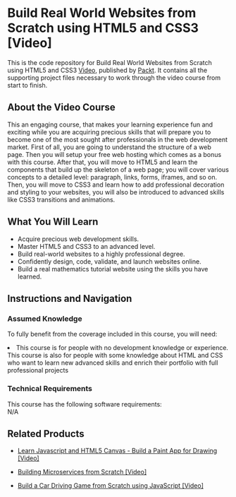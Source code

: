 # Build Real World Websites from Scratch using HTML5 and CSS3 [Video]
This is the code repository for Build Real World Websites from Scratch using HTML5 and CSS3 [Video](https://www.packtpub.com/web-development/build-real-world-websites-scratch-using-html5-and-css3-video), published by [Packt](https://www.packtpub.com/?utm_source=github). It contains all the supporting project files necessary to work through the video course from start to finish.

## About the Video Course
This an engaging course, that makes your learning experience fun and exciting while you are acquiring precious skills that will prepare you to become one of the most sought after professionals in the web development market. First of all, you are going to understand the structure of a web page. Then you will setup your free web hosting which comes as a bonus with this course. After that, you will move to HTML5 and learn the components that build up the skeleton of a web page; you will cover various concepts to a detailed level: paragraph, links, forms, iframes, and so on. Then, you will move to CSS3 and learn how to add professional decoration and styling to your websites, you will also be introduced to advanced skills like CSS3 transitions and animations.

<H2>What You Will Learn</H2>
<DIV class=book-info-will-learn-text>
<UL>
<LI> Acquire precious web development skills.</LI>
<LI> Master HTML5 and CSS3 to an advanced level. </LI>
<LI> Build real-world websites to a highly professional degree.</LI>
<LI> Confidently design, code, validate, and launch websites online. </LI>
<LI> Build a real mathematics tutorial website using the skills you have learned. </LI>
</UL></DIV>

## Instructions and Navigation
### Assumed Knowledge
To fully benefit from the coverage included in this course, you will need:<br/>
<DIV class=book-info-will-learn-text>
<LI> This course is for people with no development knowledge or experience. This course is also for people with some knowledge about HTML and CSS who want to learn new advanced skills and enrich their portfolio with full professional projects</LI>
</UL><DIV>

### Technical Requirements
This course has the following software requirements:<br/>
N/A

## Related Products
* [Learn Javascript and HTML5 Canvas - Build a Paint App for Drawing [Video]](https://www.packtpub.com/web-development/learn-javascript-and-html5-canvas-build-paint-app-drawing-video)

* [Building Microservices from Scratch [Video]](https://www.packtpub.com/application-development/building-microservices-scratch-video)

* [Build a Car Driving Game from Scratch using JavaScript [Video]](https://www.packtpub.com/application-development/build-car-driving-game-scratch-using-javascript-video)
